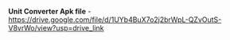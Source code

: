 **Unit Converter Apk file** - https://drive.google.com/file/d/1UYb4BuX7o2j2brWpL-QZvOutS-V8vrWo/view?usp=drive_link
